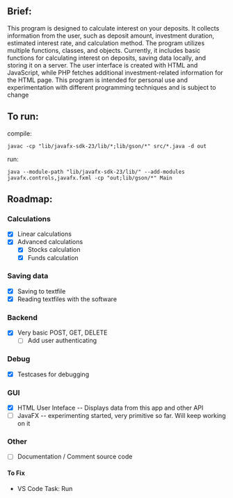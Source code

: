 ## Brief: 
This program is designed to calculate interest on your deposits. 
It collects information from the user, such as deposit amount, investment duration, estimated interest rate, and calculation method. 
The program utilizes multiple functions, classes, and objects. 
Currently, it includes basic functions for calculating interest on deposits, saving data locally, and storing it on a server. 
The user interface is created with HTML and JavaScript, while PHP fetches additional investment-related information for the HTML page. 
This program is intended for personal use and experimentation with different programming techniques and is subject to change

## To run:

compile:
```
javac -cp "lib/javafx-sdk-23/lib/*;lib/gson/*" src/*.java -d out
```
run:
```
java --module-path "lib/javafx-sdk-23/lib/" --add-modules javafx.controls,javafx.fxml -cp "out;lib/gson/*" Main
```

## Roadmap: 
### Calculations 
* [x] Linear calculations 
* [X] Advanced calculations
    * [X] Stocks calculation
    * [X] Funds calculation

### Saving data 
* [x] Saving to textfile 
* [x] Reading textfiles with the software

### Backend 
* [x] Very basic POST, GET, DELETE 
    * [ ]  Add user authenticating

### Debug 
* [x] Testcases for debugging

### GUI 
* [x] HTML User Inteface -- Displays data from this app and other API
* [ ]  JavaFX -- experimenting started, very primitive so far. Will keep working on it

### Other
* [ ] Documentation / Comment source code

#### To Fix
* VS Code Task: Run



